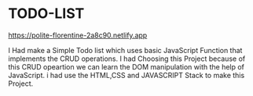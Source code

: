 # TODO-LIST
https://polite-florentine-2a8c90.netlify.app

I Had make a Simple Todo list which uses basic JavaScript Function that implements the CRUD operations.
I had Choosing this Project because of this CRUD opeartion we can learn the DOM manipulation with the help of JavaScript.
i had use the HTML,CSS and JAVASCRIPT Stack to make this Project.
